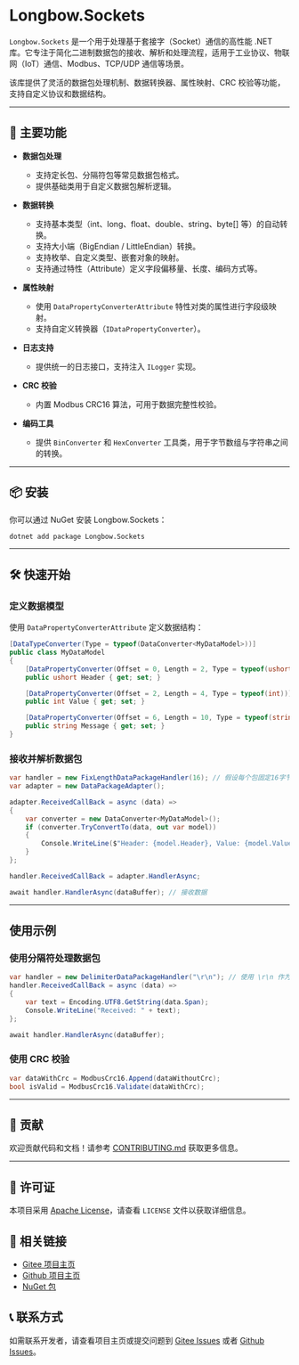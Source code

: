 # Longbow.Sockets

`Longbow.Sockets` 是一个用于处理基于套接字（Socket）通信的高性能 .NET 库。它专注于简化二进制数据包的接收、解析和处理流程，适用于工业协议、物联网（IoT）通信、Modbus、TCP/UDP 通信等场景。

该库提供了灵活的数据包处理机制、数据转换器、属性映射、CRC 校验等功能，支持自定义协议和数据结构。

---

## 🚀 主要功能

- **数据包处理**
  - 支持定长包、分隔符包等常见数据包格式。
  - 提供基础类用于自定义数据包解析逻辑。

- **数据转换**
  - 支持基本类型（int、long、float、double、string、byte[] 等）的自动转换。
  - 支持大小端（BigEndian / LittleEndian）转换。
  - 支持枚举、自定义类型、嵌套对象的映射。
  - 支持通过特性（Attribute）定义字段偏移量、长度、编码方式等。

- **属性映射**
  - 使用 `DataPropertyConverterAttribute` 特性对类的属性进行字段级映射。
  - 支持自定义转换器（`IDataPropertyConverter`）。

- **日志支持**
  - 提供统一的日志接口，支持注入 `ILogger` 实现。

- **CRC 校验**
  - 内置 Modbus CRC16 算法，可用于数据完整性校验。

- **编码工具**
  - 提供 `BinConverter` 和 `HexConverter` 工具类，用于字节数组与字符串之间的转换。

---

## 📦 安装

你可以通过 NuGet 安装 Longbow.Sockets：

```bash
dotnet add package Longbow.Sockets
```

---

## 🛠️ 快速开始

### 定义数据模型

使用 `DataPropertyConverterAttribute` 定义数据结构：

```csharp
[DataTypeConverter(Type = typeof(DataConverter<MyDataModel>))]
public class MyDataModel
{
    [DataPropertyConverter(Offset = 0, Length = 2, Type = typeof(ushort))]
    public ushort Header { get; set; }

    [DataPropertyConverter(Offset = 2, Length = 4, Type = typeof(int))]
    public int Value { get; set; }

    [DataPropertyConverter(Offset = 6, Length = 10, Type = typeof(string), EncodingName = "utf-8")]
    public string Message { get; set; }
}
```

### 接收并解析数据包

```csharp
var handler = new FixLengthDataPackageHandler(16); // 假设每个包固定16字节
var adapter = new DataPackageAdapter();

adapter.ReceivedCallBack = async (data) =>
{
    var converter = new DataConverter<MyDataModel>();
    if (converter.TryConvertTo(data, out var model))
    {
        Console.WriteLine($"Header: {model.Header}, Value: {model.Value}, Message: {model.Message}");
    }
};

handler.ReceivedCallBack = adapter.HandlerAsync;

await handler.HandlerAsync(dataBuffer); // 接收数据
```

---

## 使用示例

### 使用分隔符处理数据包

```csharp
var handler = new DelimiterDataPackageHandler("\r\n"); // 使用 \r\n 作为分隔符
handler.ReceivedCallBack = async (data) =>
{
    var text = Encoding.UTF8.GetString(data.Span);
    Console.WriteLine("Received: " + text);
};

await handler.HandlerAsync(dataBuffer);
```

### 使用 CRC 校验

```csharp
var dataWithCrc = ModbusCrc16.Append(dataWithoutCrc);
bool isValid = ModbusCrc16.Validate(dataWithCrc);
```

---

## 🤝 贡献

欢迎贡献代码和文档！请参考 [CONTRIBUTING.md](CONTRIBUTING.md) 获取更多信息。

---

## 📄 许可证

本项目采用 [Apache License](LICENSE)，请查看 `LICENSE` 文件以获取详细信息。

## 🔗 相关链接

- [Gitee 项目主页](https://gitee.com/LongbowEnterprise/Longbow.Sockets)
- [Github 项目主页](https://github.com/LongbowEnterprise/Longbow.Sockets)
- [NuGet 包](https://www.nuget.org/packages/Longbow.Sockets)

## 📞 联系方式

如需联系开发者，请查看项目主页或提交问题到 [Gitee Issues](https://gitee.com/LongbowEnterprise/Longbow.Sockets/issues) 或者 [Github Issues](https://github.com/LongbowEnterprise/Longbow.Sockets/issues)。